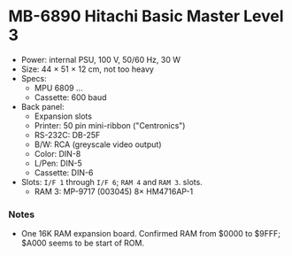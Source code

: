 MB-6890 Hitachi Basic Master Level 3
====================================

- Power: internal PSU, 100 V, 50/60 Hz, 30 W
- Size: 44 × 51 × 12 cm, not too heavy
- Specs:
  - MPU 6809 ...
  - Cassette: 600 baud
- Back panel:
  - Expansion slots
  - Printer: 50 pin mini-ribbon ("Centronics")
  - RS-232C: DB-25F
  - B/W: RCA (greyscale video output)
  - Color: DIN-8
  - L/Pen: DIN-5
  - Cassette: DIN-6
- Slots: `I/F 1` through `I/F 6`; `RAM 4` and `RAM 3`.
 slots.
  - RAM 3: MP-9717 (003045)  8× HM4716AP-1


### Notes

- One 16K RAM expansion board. Confirmed RAM from $0000 to $9FFF; $A000
  seems to be start of ROM.
